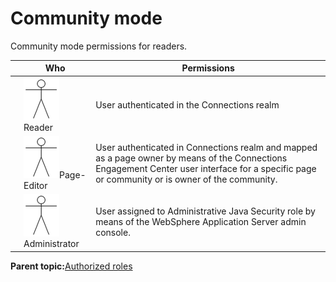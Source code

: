 # Community mode 

Community mode permissions for readers.

|   | Who  | Permissions  |
|---|---|---|
||![stick figure of a person](images/man.png)Reader   | User authenticated in the Connections realm  | Read-only permissions; can view pre-configured content  |
||![stick figure of a person](images/man.png)Page-Editor   | User authenticated in Connections realm and mapped as a page owner by means of the Connections Engagement Center user interface for a specific page or community or is owner of the community.  | Write permissions for specific Connections Engagement Center pages. May configure content and customize the UI.   |
||![stick figure of a person](images/man.png)Administrator   | User assigned to Administrative Java Security role by means of the WebSphere Application Server admin console.   | Write permissions for the Connections Engagement Center application. May configure content, customize the UI, configure settings, and upload configuration files.  |


**Parent topic:**[Authorized roles](../../connectors/icec/cec-inst-authorized-roles.md)

